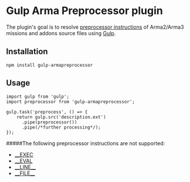 # Gulp Arma Preprocessor plugin
The plugin's goal is to resolve [preprocessor instructions](https://community.bistudio.com/wiki/PreProcessor_Commands) of Arma2/Arma3 missions and addons source files using [Gulp](http://gulpjs.com).

## Installation
```
npm install gulp-armapreprocessor
```

## Usage
```
import gulp from 'gulp';
import preprocessor from 'gulp-armapreprocessor';

gulp.task('preprocess', () => {
	return gulp.src('description.ext')
	  .pipe(preprocessor())    
	  .pipe(/*further processing*/);
});
```

#####The following preprocessor instructions are not supported:
* [__EXEC](https://community.bistudio.com/wiki/PreProcessor_Commands#EXEC)
* [__EVAL](https://community.bistudio.com/wiki/PreProcessor_Commands#EVAL)
* [\_\_LINE\_\_](https://community.bistudio.com/wiki/PreProcessor_Commands#LINE)
* [\_\_FILE\_\_](https://community.bistudio.com/wiki/PreProcessor_Commands#FILE)
